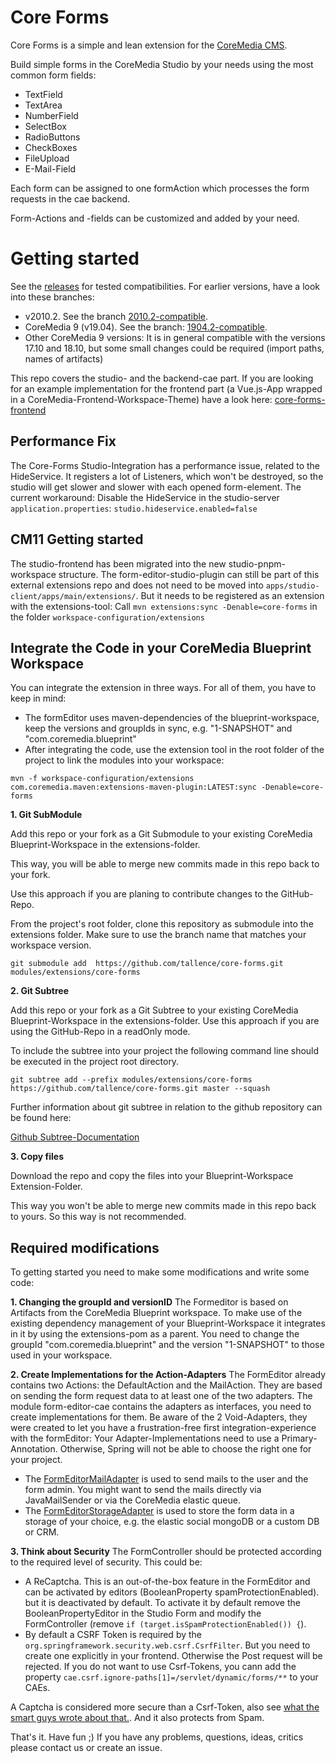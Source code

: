 # Core Forms

Core Forms is a simple and lean extension for the [CoreMedia CMS](https://www.coremedia.com/).

Build simple forms in the CoreMedia Studio by your needs using the most common form fields: 
- TextField
- TextArea
- NumberField
- SelectBox
- RadioButtons
- CheckBoxes
- FileUpload
- E-Mail-Field

Each form can be assigned to one formAction which processes the form requests in the cae backend.

Form-Actions and -fields can be customized and added by your need.


# Getting started

See the [releases](https://github.com/tallence/core-forms/releases) for tested compatibilities.
For earlier versions, have a look into these branches:
- v2010.2. See the branch [2010.2-compatible](https://github.com/tallence/core-forms/tree/2010.2-compatible).
- CoreMedia 9 (v19.04). See the branch: [1904.2-compatible](https://github.com/tallence/core-forms/tree/1904.2-compatible).
- Other CoreMedia 9 versions: It is in general compatible with the versions 17.10 and 18.10, but some small changes could be required (import paths, names of artifacts)

This repo covers the studio- and the backend-cae part. If you are looking for an example implementation for the frontend part (a Vue.js-App wrapped in a CoreMedia-Frontend-Workspace-Theme) have a look here: [core-forms-frontend](https://github.com/tallence/core-forms-frontend)

## Performance Fix
The Core-Forms Studio-Integration has a performance issue, related to the HideService. It registers a lot of Listeners, which won't be destroyed, so the studio will get slower and slower with each opened form-element.
The current workaround: Disable the HideService in the studio-server `application.properties`: `studio.hideservice.enabled=false`

## CM11 Getting started
The studio-frontend has been migrated into the new studio-pnpm-workspace structure. 
The form-editor-studio-plugin can still be part of this external extensions repo and does not need to be moved into `apps/studio-client/apps/main/extensions/`. But it needs to be registered as an extension with the extensions-tool: Call `mvn extensions:sync -Denable=core-forms` in the folder `workspace-configuration/extensions`   

## Integrate the Code in your CoreMedia Blueprint Workspace
You can integrate the extension in three ways. For all of them, you have to keep in mind:
* The formEditor uses maven-dependencies of the blueprint-workspace, keep the versions and groupIds in sync, e.g. "1-SNAPSHOT" and "com.coremedia.blueprint"
* After integrating the code, use the extension tool in the root folder of the project to link the modules into your workspace:
 ```
mvn -f workspace-configuration/extensions com.coremedia.maven:extensions-maven-plugin:LATEST:sync -Denable=core-forms
```


**1. Git SubModule**

Add this repo or your fork as a Git Submodule to your existing CoreMedia Blueprint-Workspace in the extensions-folder.
 
This way, you will be able to merge new commits made in this repo back to your fork.

Use this approach if you are planing to contribute changes to the GitHub-Repo.

From the project's root folder, clone this repository as submodule into the extensions folder. Make sure to use the branch name that matches your workspace version. 
```
git submodule add  https://github.com/tallence/core-forms.git modules/extensions/core-forms
```

**2. Git Subtree**

Add this repo or your fork as a Git Subtree to your existing CoreMedia Blueprint-Workspace in the extensions-folder.
Use this approach if you are using the GitHub-Repo in a readOnly mode.

To include the subtree into your project the following command line should be executed in the project root directory.

```git subtree add --prefix modules/extensions/core-forms https://github.com/tallence/core-forms.git master --squash```

Further information about git subtree in relation to the github repository can be found here:

[Github Subtree-Documentation](https://gist.github.com/SKempin/b7857a6ff6bddb05717cc17a44091202)

**3. Copy files**

Download the repo and copy the files into your Blueprint-Workspace Extension-Folder.

This way you won't be able to merge new commits made in this repo back to yours. So this way is not recommended.  
 

## Required modifications
To getting started you need to make some modifications and write some code:
      
**1. Changing the groupId and versionID**
The Formeditor is based on Artifacts from the CoreMedia Blueprint workspace. To make use of the existing dependency management of your Blueprint-Workspace it integrates in it by using the extensions-pom as a parent.
You need to change the groupId "com.coremedia.blueprint" and the version "1-SNAPSHOT" to those used in your workspace.
         
**2. Create Implementations for the Action-Adapters**
The FormEditor already contains two Actions: the DefaultAction and the MailAction. They are based on sending the form request data to at least one of the two adapters.
The module form-editor-cae contains the adapters as interfaces, you need to create implementations for them. 
Be aware of the 2 Void-Adapters, they were created to let you have a frustration-free first integration-experience with the formEditor: Your Adapter-Implementations need to use a Primary-Annotation. Otherwise, Spring will not be able to choose the right one for your project.  

* The [FormEditorMailAdapter](https://github.com/tallence/core-forms/blob/master/form-editor-cae/src/main/java/com/tallence/formeditor/cae/actions/FormEditorMailAdapter.java) is used to send mails to the user and the form admin. You might want to send the mails directly via JavaMailSender or via the CoreMedia elastic queue.
* The [FormEditorStorageAdapter](https://github.com/tallence/core-forms/blob/master/form-editor-cae/src/main/java/com/tallence/formeditor/cae/actions/FormEditorStorageAdapter.java) is used to store the form data in a storage of your choice, e.g. the elastic social mongoDB or a custom DB or CRM.

**3. Think about Security**
The FormController should be protected according to the required level of security. 
This could be:
* A ReCaptcha. This is an out-of-the-box feature in the FormEditor and can be activated by editors (BooleanProperty spamProtectionEnabled). but it is deactivated by default. To activate it by default remove the BooleanPropertyEditor in the Studio Form and modify the FormController (remove `if (target.isSpamProtectionEnabled()) {`). 
* By default a CSRF Token is required by the `org.springframework.security.web.csrf.CsrfFilter`. But you need to create one explicitly in your frontend. Otherwise the Post request will be rejected. If you do not want to use Csrf-Tokens, you cann add the property `cae.csrf.ignore-paths[1]=/servlet/dynamic/forms/**` to your CAEs.  

A Captcha is considered more secure than a Csrf-Token, also see [what the smart guys wrote about that.](http://www.owasp.org/index.php/Cross-Site_Request_Forgery_%28CSRF%29_Prevention_Cheat_Sheet). And it also protects from Spam.


That's it. Have fun ;) If you have any problems, questions, ideas, critics please contact us or create an issue. 

